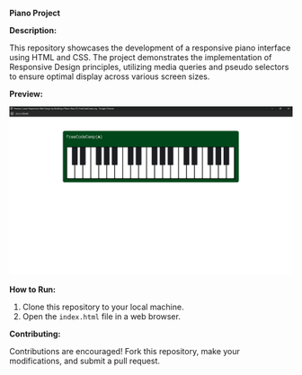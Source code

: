 **Piano Project**

**Description:**

This repository showcases the development of a responsive piano interface using HTML and CSS. The project demonstrates the implementation of Responsive Design principles, utilizing media queries and pseudo selectors to ensure optimal display across various screen sizes.

**Preview:**

![Piano Preview](preview.png)

**How to Run:**

1. Clone this repository to your local machine.
2. Open the `index.html` file in a web browser.

**Contributing:**

Contributions are encouraged! Fork this repository, make your modifications, and submit a pull request.
